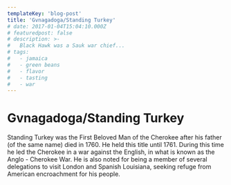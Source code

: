 ```yaml
---
templateKey: 'blog-post'
title: 'Gvnagadoga/Standing Turkey'
# date: 2017-01-04T15:04:10.000Z
# featuredpost: false
# description: >-
#   Black Hawk was a Sauk war chief...
# tags:
#   - jamaica
#   - green beans
#   - flavor
#   - tasting
#   - war
---
```


# Gvnagadoga/Standing Turkey

Standing Turkey was the First Beloved Man of the Cherokee after his father (of the same name) died in 1760. He held this title until 1761. During this time he led the Cherokee in a war against the English, in what is known as the Anglo - Cherokee War. He is also noted for being a member of several delegations to visit London and Spanish Louisiana, seeking refuge from American encroachment for his people.
